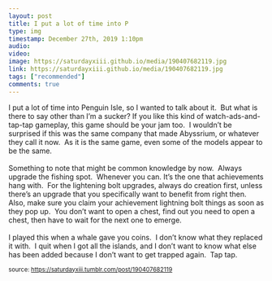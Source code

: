 ```yaml
---
layout: post
title: I put a lot of time into P
type: img
timestamp: December 27th, 2019 1:10pm
audio: 
video: 
image: https://saturdayxiii.github.io/media/190407682119.jpg
link: https://saturdayxiii.github.io/media/190407682119.jpg
tags: ["recommended"]
comments: true
---
```


I put a lot of time into Penguin Isle, so I wanted to talk about it.  But what is there to say other than I’m a sucker?
If you like this kind of watch-ads-and-tap-tap gameplay, this game should be your jam too.  I wouldn’t be surprised if this was the same company that made Abyssrium, or whatever they call it now.  As it is the same game, even some of the models appear to be the same.<br/><br/>Something to note that might be common knowledge by now.  Always upgrade the fishing spot.  Whenever you can. It’s the one that achievements hang with.  For the lightening bolt upgrades, always do creation first, unless there’s an upgrade that you specifically want to benefit from right then.  Also, make sure you claim your achievement lightning bolt things as soon as they pop up.  You don’t want to open a chest, find out you need to open a chest, then have to wait for the next one to emerge.<br/><br/>I played this when a whale gave you coins.  I don’t know what they replaced it with.  I quit when I got all the islands, and I don’t want to know what else has been added because I don’t want to get trapped again.  Tap tap.<br/>
 
  
<small>source: https://saturdayxiii.tumblr.com/post/190407682119</small>
